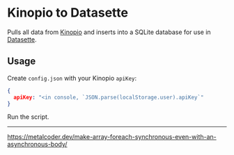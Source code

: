# Kinopio to Datasette

Pulls all data from [Kinopio](kinopio.club) and inserts into a SQLite database for use in [Datasette](datasette.io).

## Usage

Create `config.json` with your Kinopio `apiKey`:

```json
{
  apiKey: "<in console, `JSON.parse(localStorage.user).apiKey`"
}
```

Run the script.

---
https://metalcoder.dev/make-array-foreach-synchronous-even-with-an-asynchronous-body/
